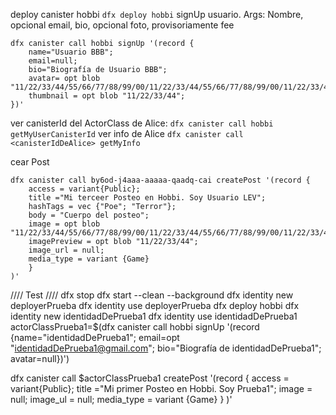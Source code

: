 deploy canister hobbi
`dfx deploy hobbi`
signUp usuario. Args: Nombre, opcional email, bio, opcional foto, provisoriamente fee

```
dfx canister call hobbi signUp '(record {
    name="Usuario BBB";
    email=null;
    bio="Biografía de Usuario BBB";
    avatar= opt blob "11/22/33/44/55/66/77/88/99/00/11/22/33/44/55/66/77/88/99/00/11/22/33/44/55/66/77/88/99/00/";
    thumbnail = opt blob "11/22/33/44";
})'

```

ver canisterId del ActorClass de Alice:
`dfx canister call hobbi getMyUserCanisterId`
ver info de Alice
`dfx canister call <canisterIdDeAlice> getMyInfo`

cear Post

```
dfx canister call by6od-j4aaa-aaaaa-qaadq-cai createPost '(record {
    access = variant{Public};
    title ="Mi terceer Posteo en Hobbi. Soy Usuario LEV";
    hashTags = vec {"Poe"; "Terror"};
    body = "Cuerpo del posteo";
    image = opt blob "11/22/33/44/55/66/77/88/99/00/11/22/33/44/55/66/77/88/99/00/11/22/33/44/55/66/77/88/99/00/";
    imagePreview = opt blob "11/22/33/44";
    image_url = null;
    media_type = variant {Game}
    }
)'

```

//// Test ////
dfx stop
dfx start --clean --background
dfx identity new deployerPrueba
dfx identity use deployerPrueba
dfx deploy hobbi
dfx identity new identidadDePrueba1
dfx identity use identidadDePrueba1
actorClassPrueba1=$(dfx canister call hobbi signUp '(record {name="identidadDePrueba1"; email=opt "identidadDePrueba1@gmail.com"; bio="Biografía de identidadDePrueba1"; avatar=null})')

dfx canister call $actorClassPrueba1 createPost '(record {
access = variant{Public};
title ="Mi primer Posteo en Hobbi. Soy Prueba1";
image = null;
image_ul = null;
media_type = variant {Game}
}
)'
